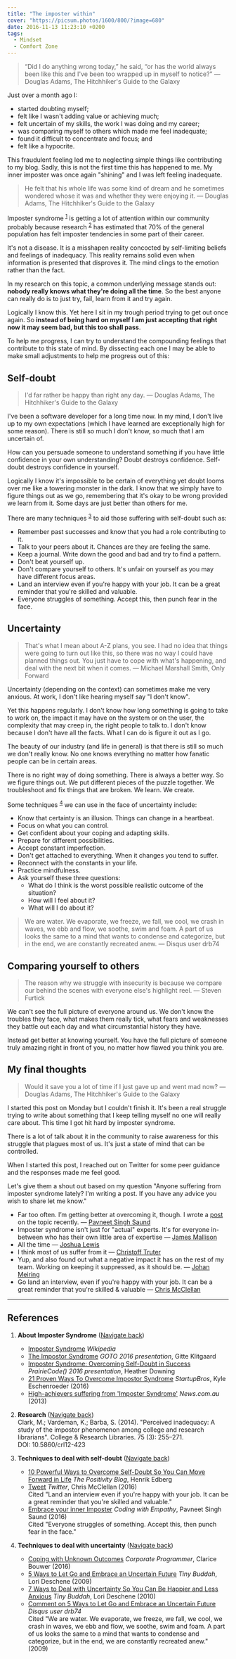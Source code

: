 ```yaml
---
title: "The imposter within"
cover: "https://picsum.photos/1600/800/?image=680"
date: 2016-11-13 11:23:10 +0200
tags:
  - Mindset
  - Comfort Zone
---
```


> “Did I do anything wrong today,” he said, “or has the world always been like
> this and I've been too wrapped up in myself to notice?” ― Douglas Adams,
> The Hitchhiker's Guide to the Galaxy

Just over a month ago I:

- started doubting myself;
- felt like I wasn't adding value or achieving much;
- felt uncertain of my skills, the work I was doing and my career;
- was comparing myself to others which made me feel inadequate;
- found it difficult to concentrate and focus; and
- felt like a hypocrite.

This fraudulent feeling led me to neglecting simple things like contributing to
my blog. Sadly, this is not the first time this has happened to me. My inner
imposter was once again "shining" and I was left feeling inadequate.

> He felt that his whole life was some kind of dream and he sometimes
> wondered whose it was and whether they were enjoying it.
> ― Douglas Adams, The Hitchhiker's Guide to the Galaxy

Imposter syndrome <sup id="footnote-1">[1](#footnote-1-ref)</sup> is getting
a lot of attention within our community probably because research
<sup id="footnote-2">[2](#footnote-2-ref)</sup> has estimated that 70% of the
general population has felt imposter tendencies in some part of their career.

It's not a disease. It is a misshapen reality concocted by self-limiting beliefs
and feelings of inadequacy. This reality remains solid even when information
is presented that disproves it. The mind clings to the emotion rather than
the fact.

In my research on this topic, a common underlying message stands out:
**nobody really knows what they're doing all the time**. So the best anyone can
really do is to just try, fail, learn from it and try again.

Logically I know this. Yet here I sit in my trough period trying to get out once
again. So **instead of being hard on myself I am just accepting that right now
it may seem bad, but this too shall pass**.

To help me progress, I can try to understand the compounding feelings that
contribute to this state of mind. By dissecting each one I may be able to make
small adjustments to help me progress out of this:

## Self-doubt

> I'd far rather be happy than right any day.
> ― Douglas Adams, The Hitchhiker's Guide to the Galaxy

I've been a software developer for a long time now. In my mind, I don't live up
to my own expectations (which I have learned are exceptionally high for some
reason). There is still so much I don't know, so much that I am uncertain of.

How can you persuade someone to understand something if you have little
confidence in your own understanding? Doubt destroys confidence. Self-doubt
destroys confidence in yourself.

Logically I know it's impossible to be certain of everything yet doubt
looms over me like a towering monster in the dark. I know that we simply have
to figure things out as we go,
remembering that it's okay to be wrong provided we learn from it. Some days
are just better than others for me.

There are many techniques <sup id="footnote-3">[3](#footnote-3-ref)</sup> to aid
those suffering with self-doubt such as:

- Remember past successes and know that you had a role contributing to it.
- Talk to your peers about it. Chances are they are feeling the same.
- Keep a journal. Write down the good and bad and try to find a pattern.
- Don't beat yourself up.
- Don't compare yourself to others. It's unfair on yourself as you may have
  different focus areas.
- Land an interview even if you're happy with your job. It can be a great
  reminder that you're skilled and valuable.
- Everyone struggles of something. Accept this, then punch fear in the face.

## Uncertainty

> That's what I mean about A-Z plans, you see. I had no idea that things were
> going to turn out like this, so there was no way I could have planned things
> out. You just have to cope with what's happening, and deal with the next bit
> when it comes. ― Michael Marshall Smith, Only Forward

Uncertainty (depending on the context) can sometimes make me very anxious.
At work, I don't like hearing myself say "I don't know".

Yet this happens regularly. I don't know how long something is going to take to
work on, the impact it may have on the system or on the user, the complexity
that may creep in, the right people to talk to. I don't know because I don't
have all the facts. What I can do is figure it out as I go.

The beauty of our industry (and life in general) is that there is still so much
we don't really know. No one knows everything no matter how fanatic people can
be in certain areas.

There is no right way of doing something. There is always a better way. So we
figure things out. We put different pieces of the puzzle together. We
troubleshoot and fix things that are broken. We learn. We create.

Some techniques <sup id="footnote-4">[4](#footnote-4-ref)</sup> we
can use in the face of uncertainty include:

- Know that certainty is an illusion. Things can change in a heartbeat.
- Focus on what you can control.
- Get confident about your coping and adapting skills.
- Prepare for different possibilities.
- Accept constant imperfection.
- Don't get attached to everything. When it changes you tend to suffer.
- Reconnect with the constants in your life.
- Practice mindfulness.
- Ask yourself these three questions:
  - What do I think is the worst possible realistic outcome of the situation?
  - How will I feel about it?
  - What will I do about it?

> We are water. We evaporate, we freeze, we fall, we cool, we crash in waves,
> we ebb and flow, we soothe, swim and foam. A part of us looks the same to a
> mind that wants to condense and categorize, but in the end, we are
> constantly recreated anew. ― Disqus user drb74

## Comparing yourself to others

> The reason why we struggle with insecurity is because we compare our behind
> the scenes with everyone else's highlight reel. ― Steven Furtick

We can't see the full picture of everyone around us. We don't know the troubles
they face, what makes them really tick, what fears and weaknesses they
battle out each day and what circumstantial history they have.

Instead get better at knowing yourself. You have the full picture of someone
truly amazing right in front of you, no matter how flawed you think you are.

## My final thoughts

> Would it save you a lot of time if I just gave up and went mad now?
> ― Douglas Adams, The Hitchhiker's Guide to the Galaxy

I started this post on Monday but I couldn't finish it. It's been a real struggle
trying to write about something that I keep telling myself no one will really
care about. This time I got hit hard by imposter syndrome.

There is a lot of talk about it in the community to raise awareness for this
struggle that plagues most of us. It's just a state of mind that can be
controlled.

When I started this post, I reached out on Twitter for some peer guidance and
the responses made me feel good.

Let's give them a shout out based on my question "Anyone suffering from
imposter syndrome lately? I'm writing a post. If you have any advice you wish
to share let me know."

- Far too often. I’m getting better at overcoming it, though. I wrote a
  [post](http://codingwithempathy.com/2016/09/20/embrace-your-inner-imposter/) on
  the topic recently. ― [Pavneet Singh Saund](https://twitter.com/pavsaund/status/795741588144214016)
- Imposter syndrome isn't just for "actual" experts. It's for everyone in-between
  who has their own little area of expertise ― [James Mallison](https://twitter.com/J7mbo/status/795940602357673986)
- All the time ― [Joshua Lewis](https://twitter.com/joshilewis/status/795751736447270913)
- I think most of us suffer from it ― [Christoff Truter](https://twitter.com/cstruter/status/795899354926223360)
- Yup, and also found out what a negative impact it has on the rest of my team.
  Working on keeping it suppressed, as it should be. ― [Johan Meiring](https://twitter.com/johanmeiring/status/795844400798633984)
- Go land an interview, even if you're happy with your job. It can be a great reminder
  that you're skilled & valuable ― [Chris McClellan](https://twitter.com/Rubberduck203/status/795798471727087619)

---

## References

1.  <a id="footnote-1-ref"></a>**About Imposter Syndrome** ([Navigate back](#footnote-1))

    - [Imposter Syndrome](https://en.wikipedia.org/wiki/Impostor_syndrome) _Wikipedia_
    - [The Impostor Syndrome](https://www.youtube.com/watch?v=vLpqq0ljawE)
      _GOTO 2016 presentation_, Gitte Klitgaard
    - [Imposter Syndrome: Overcoming Self-Doubt in Success](https://www.youtube.com/watch?v=Bcth23hSRC0)
      _PrairieCode() 2016 presentation_, Heather Downing
    - [21 Proven Ways To Overcome Impostor Syndrome](http://startupbros.com/21-ways-overcome-impostor-syndrome/)
      _StartupBros_, Kyle Eschenroeder (2016)
    - [High-achievers suffering from 'Imposter Syndrome'](http://www.news.com.au/finance/highachievers-suffering-from-imposter-syndrome/story-e6frfm1i-1226779707766)
      _News.com.au_ (2013)

2.  <a id="footnote-2-ref"></a>**Research** ([Navigate back](#footnote-2))<br/>
    Clark, M.; Vardeman, K.; Barba, S. (2014).
    "Perceived inadequacy: A study of the impostor phenomenon among college and
    research librarians". College & Research Libraries. 75 (3): 255–271.<br/>
    DOI: 10.5860/crl12-423

3.  <a id="footnote-3-ref"></a>**Techniques to deal with self-doubt** ([Navigate back](#footnote-3))<br/>

    - [10 Powerful Ways to Overcome Self-Doubt So You Can Move Forward in Life](http://www.positivityblog.com/index.php/2015/12/16/overcome-self-doubt/)
      _The Positivity Blog_, Henrik Edberg
    - [Tweet](https://twitter.com/Rubberduck203/status/795798471727087619)
      _Twitter_, Chris McClellan (2016)<br/>
      Cited "Land an interview even if you're happy with your job. It can be a great
      reminder that you're skilled and valuable."
    - [Embrace your inner Imposter](http://codingwithempathy.com/2016/09/20/embrace-your-inner-imposter/)
      _Coding with Empathy_, Pavneet Singh Saund (2016)<br/>
      Cited "Everyone struggles of something. Accept this, then punch fear in the face."

4.  <a id="footnote-4-ref"></a>**Techniques to deal with uncertainty** ([Navigate back](#footnote-4))<br/>
    - [Coping with Unknown Outcomes](/blog/coping-with-unknown-outcomes/)
      _Corporate Programmer_, Clarice Bouwer (2016)
    - [5 Ways to Let Go and Embrace an Uncertain Future](http://tinybuddha.com/blog/5-ways-to-let-go-and-embrace-an-uncertain-future/)
      _Tiny Buddah_, Lori Deschene (2009)
    - [7 Ways to Deal with Uncertainty So You Can Be Happier and Less Anxious](http://tinybuddha.com/blog/7-ways-to-deal-with-uncertainty/)
      _Tiny Buddah_, Lori Deschene (2010)
    - [Comment on 5 Ways to Let Go and Embrace an Uncertain Future](https://disqus.com/by/drb74/) _Disqus user
      drb74_<br/>
      Cited "We are water. We evaporate, we freeze, we fall, we cool, we
      crash in waves, we ebb and flow, we soothe, swim and foam. A part of us
      looks the same to a mind that wants to condense and categorize, but in
      the end, we are constantly recreated anew." (2009)
